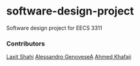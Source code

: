 # software-design-project

<p> Software design project for EECS 3311</p>

### Contributors
[Laxit Shahi](https://www.linkedin.com/in/laxitshahi/)
[Alessandro GenoveseA](https://github.com/alessand10)
[Ahmed Khafaji](https://github.com/khafaji-ahmed)
